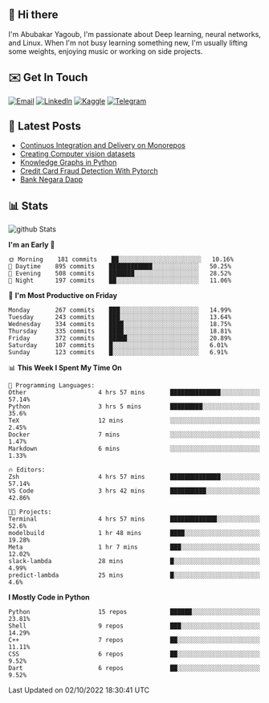 ## 👋 Hi there

I'm Abubakar Yagoub, I'm passionate about Deep learning, neural networks, and
Linux. When I'm not busy learning something new, I'm usually lifting some
weights, enjoying music or working on side projects.

## ✉️ Get In Touch

[![Email](https://img.shields.io/badge/Email-f1f1f1?style=for-the-badge&logo=gmail&logoColor=0f111a)](mailto:git@blacksuan19.dev)
[![LinkedIn](https://img.shields.io/badge/LinkedIn-0077B5?style=for-the-badge&logo=linkedin&logoColor=white)](https://www.linkedin.com/in/blacksuan19/)
[![Kaggle](https://img.shields.io/badge/Kaggle-5acfff?style=for-the-badge&logo=kaggle&logoColor=white)](http://kaggle.com/abubakaryagob/)
[![Telegram](https://img.shields.io/badge/Telegram-2CA5E0?style=for-the-badge&logo=telegram&logoColor=white)](https://t.me/blacksuan19)

## 📩 Latest Posts

<!-- BLOG-POST-LIST:START -->
- [Continuos Integration and Delivery on Monorepos](https://www.blacksuan19.dev/blog/github-actions-monorepos/)
- [Creating Computer vision datasets](https://www.blacksuan19.dev/blog/creating-datasets/)
- [Knowledge Graphs in Python](https://www.blacksuan19.dev/projects/Knowledge_Graphs/)
- [Credit Card Fraud Detection With Pytorch](https://www.blacksuan19.dev/projects/credit-card-fraud-detection-with-pytorch/)
- [Bank Negara Dapp](https://www.blacksuan19.dev/projects/bank-negara/)
<!-- BLOG-POST-LIST:END -->

## 📊 Stats

![github Stats](https://github-readme-stats.vercel.app/api?username=blacksuan19&theme=github_dark&show_icons=true&count_private=true&custom_title=Github%20Stats&hide_border=true)

<!--START_SECTION:waka-->
**I'm an Early 🐤** 

```text
🌞 Morning    181 commits    ██░░░░░░░░░░░░░░░░░░░░░░░   10.16% 
🌆 Daytime    895 commits    ████████████░░░░░░░░░░░░░   50.25% 
🌃 Evening    508 commits    ███████░░░░░░░░░░░░░░░░░░   28.52% 
🌙 Night      197 commits    ██░░░░░░░░░░░░░░░░░░░░░░░   11.06%

```
📅 **I'm Most Productive on Friday** 

```text
Monday       267 commits    ███░░░░░░░░░░░░░░░░░░░░░░   14.99% 
Tuesday      243 commits    ███░░░░░░░░░░░░░░░░░░░░░░   13.64% 
Wednesday    334 commits    ████░░░░░░░░░░░░░░░░░░░░░   18.75% 
Thursday     335 commits    ████░░░░░░░░░░░░░░░░░░░░░   18.81% 
Friday       372 commits    █████░░░░░░░░░░░░░░░░░░░░   20.89% 
Saturday     107 commits    █░░░░░░░░░░░░░░░░░░░░░░░░   6.01% 
Sunday       123 commits    █░░░░░░░░░░░░░░░░░░░░░░░░   6.91%

```


📊 **This Week I Spent My Time On** 

```text
💬 Programming Languages: 
Other                    4 hrs 57 mins       ██████████████░░░░░░░░░░░   57.14% 
Python                   3 hrs 5 mins        █████████░░░░░░░░░░░░░░░░   35.6% 
TeX                      12 mins             ░░░░░░░░░░░░░░░░░░░░░░░░░   2.45% 
Docker                   7 mins              ░░░░░░░░░░░░░░░░░░░░░░░░░   1.47% 
Markdown                 6 mins              ░░░░░░░░░░░░░░░░░░░░░░░░░   1.33%

🔥 Editors: 
Zsh                      4 hrs 57 mins       ██████████████░░░░░░░░░░░   57.14% 
VS Code                  3 hrs 42 mins       ██████████░░░░░░░░░░░░░░░   42.86%

🐱‍💻 Projects: 
Terminal                 4 hrs 57 mins       █████████████░░░░░░░░░░░░   52.6% 
modelbuild               1 hr 48 mins        ████░░░░░░░░░░░░░░░░░░░░░   19.28% 
Meta                     1 hr 7 mins         ███░░░░░░░░░░░░░░░░░░░░░░   12.02% 
slack-lambda             28 mins             █░░░░░░░░░░░░░░░░░░░░░░░░   4.99% 
predict-lambda           25 mins             █░░░░░░░░░░░░░░░░░░░░░░░░   4.6%

```

**I Mostly Code in Python** 

```text
Python                   15 repos            ██████░░░░░░░░░░░░░░░░░░░   23.81% 
Shell                    9 repos             ███░░░░░░░░░░░░░░░░░░░░░░   14.29% 
C++                      7 repos             ██░░░░░░░░░░░░░░░░░░░░░░░   11.11% 
CSS                      6 repos             ██░░░░░░░░░░░░░░░░░░░░░░░   9.52% 
Dart                     6 repos             ██░░░░░░░░░░░░░░░░░░░░░░░   9.52%

```



 Last Updated on 02/10/2022 18:30:41 UTC
<!--END_SECTION:waka-->
